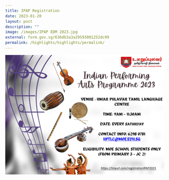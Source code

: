```yaml
---
title: IPAP Registration
date: 2023-01-20
layout: post
description: ""
image: /images/IPAP EDM 2023.jpg
external: form.gov.sg/636db3a3a29593001252dc99
permalink: /highlights/highlights/permalink/
---
```


![](/images/IPAP%20EDM%202023.jpg)